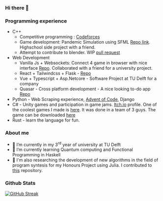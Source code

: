 ### Hi there 👋

### Programming experience
- C++
  - Competitive programming : [Codeforces](https://codeforces.com/submissions/nickk2002/) 
  - Game development: Pandemic Simulation using SFML [Repo link](https://github.com/visanalexandru/PandemicSimulation). Highschool side project with a friend.
  - Attempt to contribute to blender. WIP [pull request](https://projects.blender.org/blender/blender/pulls/118080)
- Web Development
   - Vanilla Js + Websockets: Connect 4 game in browser with nice interface [Repo](https://github.com/petruanica/Connect_4). Collaborated with a friend for a university project.
   - React + Tailwindcss + Flask - [Repo](https://github.com/nicolaefilat/LogViewer)
   - Vue + Typescript + Asp.Netcore - Software Project at TU Delft for a company
   - Quasar - Cross platform development - A nice looking to-do app [Repo](https://github.com/nicolaefilat/Quasar-Todo-App)
- Python - Web Scraping experience, [Advent of Code](https://github.com/nicolaefilat/AOC-2021), Django  
- C# - Unity games and participation in game jams. [Itch.io](https://itch.io/profile/nickk2002) profile. One of the coolest games I made is [here](https://github.com/agyscon/UnexpectedRoomGame/). It was done in a team of 3 guys. The game can be downloaded [here](https://agyscon.itch.io/the-mail-man-strikes-again) 
- Rust - learn the language for fun.


### About me
- 🔭 I’m currently in my 3<sup>rd</sup> year of university at TU Delft
- 🌱 I’m currently learning Quantum computing and Functional Programming in Haskell
- 🔬 I'm also researching the development of new algorithms in the field of program syntesis for my Honours Project using Julia. I contributed to [this](https://github.com/Herb-AI/HerbSearch.jl) repository.

### Github Stats
 [![GitHub Streak](http://github-readme-streak-stats.herokuapp.com?user=nicolaefilat)](https://git.io/streak-stats) 
